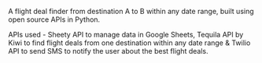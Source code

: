 A flight deal finder from destination A to B within any date range, built using open source APIs in Python.

APIs used - Sheety API to manage data in Google Sheets, Tequila API by Kiwi to find flight deals from one destination within any date range & Twilio API to send SMS  to notify the user about the best flight deals. 
